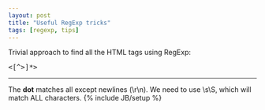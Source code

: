 ```yaml
---
layout: post
title: "Useful RegExp tricks"
tags: [regexp, tips]
---
```


Trivial approach to find all the HTML tags using RegExp:

<pre>
<[^>]*>
</pre>
------
The **dot** matches all except newlines (\r\n). We need to use \s\S, which will match ALL characters.
{% include JB/setup %}